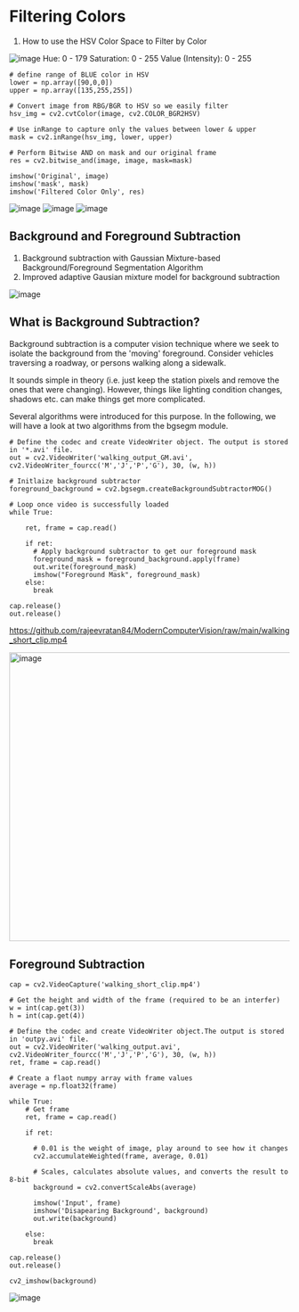 # Filtering Colors
1. How to use the HSV Color Space to Filter by Color

![image](https://github.com/tan200224/Blog/assets/68765056/e1f40770-dc4d-4010-9fcc-f2648a23e3d8)
Hue: 0 - 179
Saturation: 0 - 255
Value (Intensity): 0 - 255


    # define range of BLUE color in HSV
    lower = np.array([90,0,0])
    upper = np.array([135,255,255])
    
    # Convert image from RBG/BGR to HSV so we easily filter
    hsv_img = cv2.cvtColor(image, cv2.COLOR_BGR2HSV)
    
    # Use inRange to capture only the values between lower & upper 
    mask = cv2.inRange(hsv_img, lower, upper)
    
    # Perform Bitwise AND on mask and our original frame
    res = cv2.bitwise_and(image, image, mask=mask)
    
    imshow('Original', image)  
    imshow('mask', mask)
    imshow('Filtered Color Only', res)
    
![image](https://github.com/tan200224/Blog/assets/68765056/bab02889-a88d-4368-8043-046dc17060a9)
![image](https://github.com/tan200224/Blog/assets/68765056/90ea4a9d-8e68-45b7-95e2-2ed777a4c2b2)
![image](https://github.com/tan200224/Blog/assets/68765056/7de1f16c-ab82-4421-a03d-0f7a7962df4a)


## Background and Foreground Subtraction
1. Background subtraction with Gaussian Mixture-based Background/Foreground Segmentation Algorithm
2. Improved adaptive Gausian mixture model for background subtraction

![image](https://github.com/tan200224/Blog/assets/68765056/d1e0b8ac-be29-4e71-b882-487ee70f5d71)


## What is Background Subtraction?
Background subtraction is a computer vision technique where we seek to isolate the background from the 'moving' foreground. Consider vehicles traversing a roadway, or persons walking along a sidewalk.

It sounds simple in theory (i.e. just keep the station pixels and remove the ones that were changing). However, things like lighting condition changes, shadows etc. can make things get more complicated.

Several algorithms were introduced for this purpose. In the following, we will have a look at two algorithms from the bgsegm module.

    # Define the codec and create VideoWriter object. The output is stored in '*.avi' file.
    out = cv2.VideoWriter('walking_output_GM.avi', cv2.VideoWriter_fourcc('M','J','P','G'), 30, (w, h))
    
    # Initlaize background subtractor
    foreground_background = cv2.bgsegm.createBackgroundSubtractorMOG()
    
    # Loop once video is successfully loaded
    while True:
        
        ret, frame = cap.read()
    
        if ret: 
          # Apply background subtractor to get our foreground mask
          foreground_mask = foreground_background.apply(frame)
          out.write(foreground_mask)
          imshow("Foreground Mask", foreground_mask)
        else:
          break
    
    cap.release()
    out.release()

https://github.com/rajeevratan84/ModernComputerVision/raw/main/walking_short_clip.mp4

<img width="518" alt="image" src="https://github.com/tan200224/Blog/assets/68765056/6bf5ecb0-c053-45ed-9478-015b8c82e67b">


## Foreground Subtraction

    cap = cv2.VideoCapture('walking_short_clip.mp4')
    
    # Get the height and width of the frame (required to be an interfer)
    w = int(cap.get(3))
    h = int(cap.get(4))
    
    # Define the codec and create VideoWriter object.The output is stored in 'outpy.avi' file.
    out = cv2.VideoWriter('walking_output.avi', cv2.VideoWriter_fourcc('M','J','P','G'), 30, (w, h))
    ret, frame = cap.read()
    
    # Create a flaot numpy array with frame values
    average = np.float32(frame)
    
    while True:
        # Get frame
        ret, frame = cap.read()
    
        if ret: 
          
          # 0.01 is the weight of image, play around to see how it changes
          cv2.accumulateWeighted(frame, average, 0.01)
          
          # Scales, calculates absolute values, and converts the result to 8-bit
          background = cv2.convertScaleAbs(average)
    
          imshow('Input', frame)
          imshow('Disapearing Background', background)
          out.write(background)
    
        else:
          break
    
    cap.release()
    out.release()

    cv2_imshow(background)
![image](https://github.com/tan200224/Blog/assets/68765056/5ed0293e-7057-4748-aca5-67d0093ae00e)





